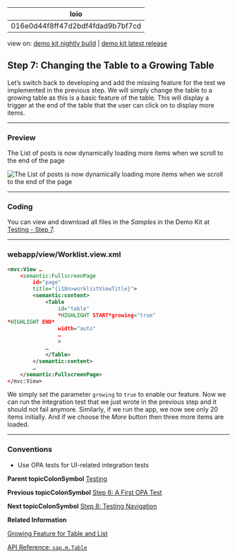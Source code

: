 <!-- loio016e0d44f8ff47d2bdf4fdad9b7bf7cd -->

| loio |
| -----|
| 016e0d44f8ff47d2bdf4fdad9b7bf7cd |

<div id="loio">

view on: [demo kit nightly build](https://openui5nightly.hana.ondemand.com/#/topic/016e0d44f8ff47d2bdf4fdad9b7bf7cd) | [demo kit latest release](https://openui5.hana.ondemand.com/#/topic/016e0d44f8ff47d2bdf4fdad9b7bf7cd)</div>

## Step 7: Changing the Table to a Growing Table

Let’s switch back to developing and add the missing feature for the test we implemented in the previous step. We will simply change the table to a growing table as this is a basic feature of the table. This will display a trigger at the end of the table that the user can click on to display more items.

***

### Preview

   
  
<a name="loio016e0d44f8ff47d2bdf4fdad9b7bf7cd__fig_r1j_pst_mr"/>The List of posts is now dynamically loading more items when we scroll to the end of the page

 ![](loio43d882b890714236901f5b067e34e81e_LowRes.png "The List of posts is now dynamically loading more items when we scroll to the
					end of the page") 

***

### Coding

You can view and download all files in the *Samples* in the Demo Kit at [Testing - Step 7](https://openui5.hana.ondemand.com/explored.html#/sample/sap.m.tutorial.testing.07/preview).

***

### webapp/view/Worklist.view.xml

``` xml
<mvc:View …
	<semantic:FullscreenPage
		id="page"
		title="{i18n>worklistViewTitle}">
		<semantic:content>
			<Table
				id="table"
				*HIGHLIGHT START*growing="true"
*HIGHLIGHT END*
				width="auto"
				…
				>
			…
			</Table>
		</semantic:content>
		…
	</semantic:FullscreenPage>
</mvc:View>
```

We simply set the parameter `growing` to `true` to enable our feature. Now we can run the integration test that we just wrote in the previous step and it should not fail anymore. Similarly, if we run the app, we now see only 20 items initially. And if we choose the *More* button then three more items are loaded.

***

### Conventions

-   Use OPA tests for UI-related integration tests


**Parent topicColonSymbol** [Testing](Testing_291c912.md "In this tutorial we will test application functionality with the testing tools that are delivered with OpenUI5. At different steps of this tutorial you will write tests using QUnit, OPA5, and the OData V2 mock server. Additionally, you will learn about testing strategies, Test Driven Development (TDD), and much more.")

**Previous topicColonSymbol** [Step 6: A First OPA Test](Step_6_A_First_OPA_Test_1b47457.md "A bulletin board may contain many posts. We expect to have a high data load once it is officially released. Then, there might be performance issues and long loading times if we display all entries at the same time. Therefore we will introduce a feature that limits the initial display to 20 items. The user can then click on a more button to view more items. As with the unit test, we start by writing an integration test for this feature and then add the application functionality later.")

**Next topicColonSymbol** [Step 8: Testing Navigation](Step_8_Testing_Navigation_10592af.md "So far, we have a list of posts on the home page of the app. But typically, a post comes with more details that should be displayed on a separate detail page. We call it the post page because it displays details of a post. In this step we will introduce a new journey to test the post page. We write tests that trigger typical navigation events with OPA. Testing navigation greatly helps in reducing manual testing efforts as it covers a lot of testing paths. It is good practice to cover every view of your application with at least one test, since OPA will check if an exception is thrown. In this way you can detect critical errors very fast.")

**Related Information**  


[Growing Feature for Table and List](Growing_Feature_for_Table_and_List_9164ba7.md "sap.m.ListBase provides growing-related properties, which can be used for tables and lists.")

[API Reference: `sap.m.Table`](https://openui5.hana.ondemand.com/#docs/api/symbols/sap.m.Table.html)

